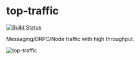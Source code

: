 top-traffic
===========

[![Build Status](https://travis-ci.org/wsky/top-traffic.svg?branch=master)](https://travis-ci.org/wsky/top-traffic)

Messaging/DRPC/Node traffic with high throughput. 

![top-traffic](https://rawgit.com/wsky/top-traffic/master/top-traffic.svg)
